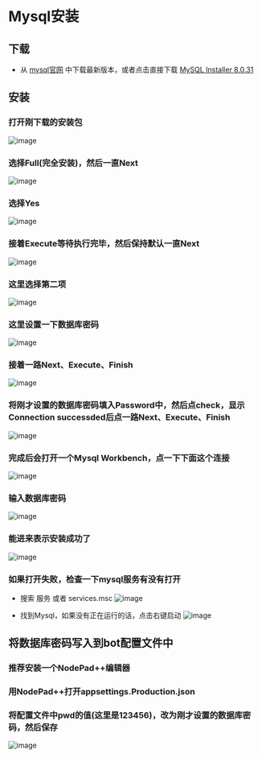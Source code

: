 # Mysql安装

## 下载
- 从 [mysql官网](https://dev.mysql.com/downloads/installer) 中下载最新版本，或者点击直接下载 [MySQL Installer 8.0.31](https://dev.mysql.com/get/Downloads/MySQLInstaller/mysql-installer-community-8.0.31.0.msi)
## 安装

### 打开刚下载的安装包
![image](https://user-images.githubusercontent.com/89188316/161034492-b420439a-f5fb-4bfd-bc3a-d43e63ac9bb5.png)

### 选择Full(完全安装)，然后一直Next
![image](https://user-images.githubusercontent.com/89188316/161034853-96cc6e51-3a71-4621-8b22-1e066ba3b4c1.png)

### 选择Yes
![image](https://user-images.githubusercontent.com/89188316/161035483-5c07bc2a-2b0c-4839-97a0-77872064cb50.png)

### 接着Execute等待执行完毕，然后保持默认一直Next
![image](https://user-images.githubusercontent.com/89188316/161036291-05d4f84d-7d61-470c-b12d-be219bd8e85c.png)

### 这里选择第二项
![image](https://user-images.githubusercontent.com/89188316/161036600-0c7eb97c-5c65-4c9f-880f-09f8a8283869.png)

### 这里设置一下数据库密码
![image](https://user-images.githubusercontent.com/89188316/161037041-b2891423-b1ec-4705-9deb-c94785645760.png)

### 接着一路Next、Execute、Finish
![image](https://user-images.githubusercontent.com/89188316/161037448-f0ff8f57-68a0-4a56-9d40-aef87be72f02.png)

### 将刚才设置的数据库密码填入Password中，然后点check，显示Connection successded后点一路Next、Execute、Finish
![image](https://user-images.githubusercontent.com/89188316/161037965-01a850d5-cc5f-484f-b60f-f8e4cb07a7ed.png)

### 完成后会打开一个Mysql Workbench，点一下下面这个连接
![image](https://user-images.githubusercontent.com/89188316/161039046-bbf3b5de-0d7a-44df-a178-8a4ac53396e7.png)

### 输入数据库密码
![image](https://user-images.githubusercontent.com/89188316/161039376-873eac51-2a37-45a2-ad68-91418f1914b2.png)

### 能进来表示安装成功了
![image](https://user-images.githubusercontent.com/89188316/161039540-72f1b007-4266-40e8-8ab0-8e0df30ef04f.png)

### 如果打开失败，检查一下mysql服务有没有打开
- 搜索 服务 或者 services.msc
![image](https://user-images.githubusercontent.com/89188316/161040329-7fde87a3-4268-47dd-92e4-88059add0170.png)

- 找到Mysql，如果没有正在运行的话，点击右键启动
![image](https://user-images.githubusercontent.com/89188316/161040800-bc413e1d-02e2-4b69-9e78-b823d349b75e.png)

## 将数据库密码写入到bot配置文件中
### 推荐安装一个NodePad++编辑器
### 用NodePad++打开appsettings.Production.json
### 将配置文件中pwd的值(这里是123456)，改为刚才设置的数据库密码，然后保存
![image](https://user-images.githubusercontent.com/89188316/161043245-510c6c00-a2f1-4ed1-864c-f420c4795635.png)


